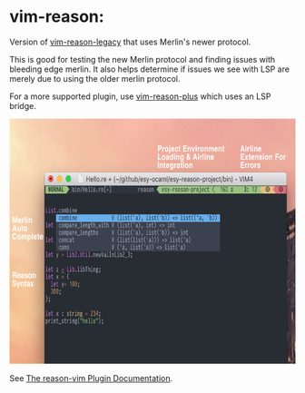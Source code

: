 vim-reason:
=========================================

Version of
[vim-reason-legacy](https://github.com/reasonml-editor/vim-reason-legacy) that
uses Merlin's newer protocol.

This is good for testing the new Merlin protocol and finding issues with
bleeding edge merlin. It also helps determine if issues we see with LSP are
merely due to using the older merlin protocol.

For a more supported plugin, use
[vim-reason-plus](https://github.com/reasonml-editor/vim-reason-plus) which
uses an LSP bridge.


<img width="648px" height="432px" src="./doc/screenshot.png" />


See [The reason-vim Plugin Documentation](./doc/vim-reason.txt).
